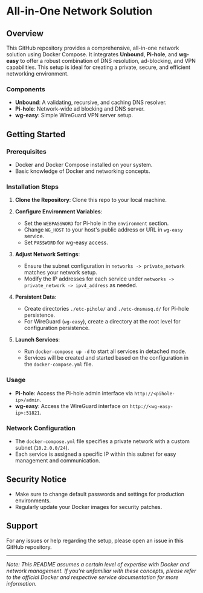 # All-in-One Network Solution

## Overview
This GitHub repository provides a comprehensive, all-in-one network solution using Docker Compose. It integrates **Unbound**, **Pi-hole**, and **wg-easy** to offer a robust combination of DNS resolution, ad-blocking, and VPN capabilities. This setup is ideal for creating a private, secure, and efficient networking environment.

### Components
- **Unbound**: A validating, recursive, and caching DNS resolver.
- **Pi-hole**: Network-wide ad blocking and DNS server.
- **wg-easy**: Simple WireGuard VPN server setup.

## Getting Started

### Prerequisites
- Docker and Docker Compose installed on your system.
- Basic knowledge of Docker and networking concepts.

### Installation Steps
1. **Clone the Repository**: Clone this repo to your local machine.
2. **Configure Environment Variables**:
   - Set the `WEBPASSWORD` for Pi-hole in the `environment` section.
   - Change `WG_HOST` to your host's public address or URL in `wg-easy` service.
   - Set `PASSWORD` for wg-easy access.

3. **Adjust Network Settings**:
   - Ensure the subnet configuration in `networks -> private_network` matches your network setup.
   - Modify the IP addresses for each service under `networks -> private_network -> ipv4_address` as needed.

4. **Persistent Data**:
   - Create directories `./etc-pihole/` and `./etc-dnsmasq.d/` for Pi-hole persistence.
   - For WireGuard (`wg-easy`), create a directory at the root level for configuration persistence.

5. **Launch Services**:
   - Run `docker-compose up -d` to start all services in detached mode.
   - Services will be created and started based on the configuration in the `docker-compose.yml` file.

### Usage
- **Pi-hole**: Access the Pi-hole admin interface via `http://<pihole-ip>/admin`.
- **wg-easy**: Access the WireGuard interface on `http://<wg-easy-ip>:51821`.

### Network Configuration
- The `docker-compose.yml` file specifies a private network with a custom subnet (`10.2.0.0/24`).
- Each service is assigned a specific IP within this subnet for easy management and communication.

## Security Notice
- Make sure to change default passwords and settings for production environments.
- Regularly update your Docker images for security patches.

## Support
For any issues or help regarding the setup, please open an issue in this GitHub repository.

---
*Note: This README assumes a certain level of expertise with Docker and network management. If you're unfamiliar with these concepts, please refer to the official Docker and respective service documentation for more information.*

